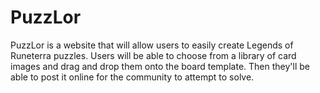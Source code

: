 # PuzzLor
PuzzLor is a website that will allow users to easily create Legends of Runeterra puzzles. Users will be able to choose from a library of card images and drag and drop them onto the board template. Then they'll be able to post it online for the community to attempt to solve. 
